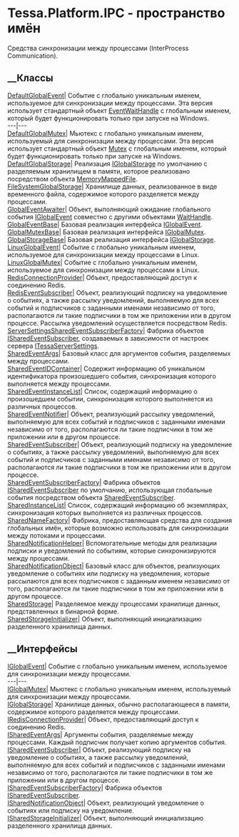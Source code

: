 # Tessa.Platform.IPC - пространство имён
Средства синхронизации между процессами (InterProcess Communication).
##  __Классы
[DefaultGlobalEvent](T_Tessa_Platform_IPC_DefaultGlobalEvent.htm)|  Событие с
глобально уникальным именем, используемое для синхронизации между процессами.
Эта версия использует стандартный объект
[EventWaitHandle](https://learn.microsoft.com/dotnet/api/system.threading.eventwaithandle)
с глобальным именем, который будет функционировать только при запуске на
Windows.  
---|---  
[DefaultGlobalMutex](T_Tessa_Platform_IPC_DefaultGlobalMutex.htm)|  Мьютекс с
глобально уникальным именем, используемый для синхронизации между процессами.
Эта версия использует стандартный объект
[Mutex](https://learn.microsoft.com/dotnet/api/system.threading.mutex) с
глобальным именем, который будет функционировать только при запуске на
Windows.  
[DefaultGlobalStorage](T_Tessa_Platform_IPC_DefaultGlobalStorage.htm)|
Реализация [IGlobalStorage](T_Tessa_Platform_IPC_IGlobalStorage.htm) по
умолчанию с разделяемым хранилищем в памяти, которое реализовано посредством
объекта
[MemoryMappedFile](https://learn.microsoft.com/dotnet/api/system.io.memorymappedfiles.memorymappedfile).  
[FileSystemGlobalStorage](T_Tessa_Platform_IPC_FileSystemGlobalStorage.htm)|
Хранилище данных, реализованное в виде временного файла, содержимое которого
разделяется между процессами.  
[GlobalEventAwaiter](T_Tessa_Platform_IPC_GlobalEventAwaiter.htm)|  Объект,
выполняющий ожидание глобального события
[IGlobalEvent](T_Tessa_Platform_IPC_IGlobalEvent.htm) совместно с другими
объектами
[WaitHandle](https://learn.microsoft.com/dotnet/api/system.threading.waithandle).  
[GlobalEventBase](T_Tessa_Platform_IPC_GlobalEventBase.htm)|  Базовая
реализация интерфейса [IGlobalEvent](T_Tessa_Platform_IPC_IGlobalEvent.htm).  
[GlobalMutexBase](T_Tessa_Platform_IPC_GlobalMutexBase.htm)|  Базовая
реализация интерфейса [IGlobalMutex](T_Tessa_Platform_IPC_IGlobalMutex.htm).  
[GlobalStorageBase](T_Tessa_Platform_IPC_GlobalStorageBase.htm)|  Базовая
реализация интерфейса
[IGlobalStorage](T_Tessa_Platform_IPC_IGlobalStorage.htm).  
[LinuxGlobalEvent](T_Tessa_Platform_IPC_LinuxGlobalEvent.htm)|  Событие с
глобально уникальным именем, используемое для синхронизации между процессами в
Linux.  
[LinuxGlobalMutex](T_Tessa_Platform_IPC_LinuxGlobalMutex.htm)|  Событие с
глобально уникальным именем, используемое для синхронизации между процессами в
Linux.  
[RedisConnectionProvider](T_Tessa_Platform_IPC_RedisConnectionProvider.htm)|
Объект, предоставляющий доступ к соединению Redis.  
[RedisEventSubscriber<TEventArgs>](T_Tessa_Platform_IPC_RedisEventSubscriber_1.htm)|
Объект, реализующий подписку на уведомление о событиях, а также рассылку
уведомлений, выполняемую для всех событий и подписчиков с заданными именами
независимо от того, располагаются ли такие подписчики в том же приложении или
в другом процессе. Рассылка уведомлений осуществляется посредством Redis.  
[ServerSettingsSharedEventSubscriberFactory](T_Tessa_Platform_IPC_ServerSettingsSharedEventSubscriberFactory.htm)|
Фабрика объектов
[ISharedEventSubscriber<TEventArgs>](T_Tessa_Platform_IPC_ISharedEventSubscriber_1.htm),
создаваемых в зависимости от настроек сервера
[ITessaServerSettings](T_Tessa_Platform_ITessaServerSettings.htm).  
[SharedEventArgs](T_Tessa_Platform_IPC_SharedEventArgs.htm)|  Базовый класс
для аргументов события, разделяемых между процессами.  
[SharedEventIDContainer](T_Tessa_Platform_IPC_SharedEventIDContainer.htm)|
Содержит информацию об уникальном идентификатора произошедшего события,
синхронизация которого выполняется между процессами.  
[SharedEventInstanceList<TEventArgs>](T_Tessa_Platform_IPC_SharedEventInstanceList_1.htm)|
Список, содержащий информацию о произошедшем событии, синхронизация которого
выполняется из различных процессов.  
[SharedEventNotifier<TEventArgs>](T_Tessa_Platform_IPC_SharedEventNotifier_1.htm)|
Объект, реализующий рассылку уведомлений, выполняемую для всех событий и
подписчиков с заданными именами независимо от того, располагаются ли такие
подписчики в том же приложении или в другом процессе.  
[SharedEventSubscriber<TEventArgs>](T_Tessa_Platform_IPC_SharedEventSubscriber_1.htm)|
Объект, реализующий подписку на уведомление о событиях, а также рассылку
уведомлений, выполняемую для всех событий и подписчиков с заданными именами
независимо от того, располагаются ли такие подписчики в том же приложении или
в другом процессе.  
[SharedEventSubscriberFactory](T_Tessa_Platform_IPC_SharedEventSubscriberFactory.htm)|
Фабрика объектов
[ISharedEventSubscriber<TEventArgs>](T_Tessa_Platform_IPC_ISharedEventSubscriber_1.htm)
по умолчанию, использующая глобальные события посредством объекта
[SharedEventSubscriber<TEventArgs>](T_Tessa_Platform_IPC_SharedEventSubscriber_1.htm).  
[SharedInstanceList](T_Tessa_Platform_IPC_SharedInstanceList.htm)|  Список,
содержащий информацию об экземплярах, синхронизация которых выполняется из
различных процессов.  
[SharedNameFactory](T_Tessa_Platform_IPC_SharedNameFactory.htm)|  Фабрика,
предоставляющая средства для создания глобальных имён, которые возможно
использовать для синхронизации между потоками и процессами.  
[SharedNotificationHelper](T_Tessa_Platform_IPC_SharedNotificationHelper.htm)|
Вспомогательные методы для реализации подписки и уведомлений по событиям,
которые синхронизируются между процессами.  
[SharedNotificationObject](T_Tessa_Platform_IPC_SharedNotificationObject.htm)|
Базовый класс для объектов, реализующих уведомление о событиях или подписку на
уведомления, которые рассылаются для всех подписчиков с заданным именем
независимо от того, располагаются ли такие подписчики в том же приложении или
в другом процессе.  
[SharedStorage](T_Tessa_Platform_IPC_SharedStorage.htm)|  Разделяемое между
процессами хранилище данных, представленных в бинарной форме.  
[SharedStorageInitializer](T_Tessa_Platform_IPC_SharedStorageInitializer.htm)|
Объект, выполняющий инициализацию разделенного хранилища данных.  
## __Интерфейсы
[IGlobalEvent](T_Tessa_Platform_IPC_IGlobalEvent.htm)|  Событие с глобально
уникальным именем, используемое для синхронизации между процессами.  
---|---  
[IGlobalMutex](T_Tessa_Platform_IPC_IGlobalMutex.htm)|  Мьютекс с глобально
уникальным именем, используемый для синхронизации между процессами.  
[IGlobalStorage](T_Tessa_Platform_IPC_IGlobalStorage.htm)|  Хранилище данных,
обычно располагающееся в памяти, содержимое которого разделяется между
процессами.  
[IRedisConnectionProvider](T_Tessa_Platform_IPC_IRedisConnectionProvider.htm)|
Объект, предоставляющий доступ к соединению Redis.  
[ISharedEventArgs](T_Tessa_Platform_IPC_ISharedEventArgs.htm)|  Аргументы
события, разделяемые между процессами. Каждый подписчик получает копию
аргументов события.  
[ISharedEventSubscriber<TEventArgs>](T_Tessa_Platform_IPC_ISharedEventSubscriber_1.htm)|
Объект, реализующий подписку на уведомление о событиях, а также рассылку
уведомлений, выполняемую для всех событий и подписчиков с заданными именами
независимо от того, располагаются ли такие подписчики в том же приложении или
в другом процессе.  
[ISharedEventSubscriberFactory](T_Tessa_Platform_IPC_ISharedEventSubscriberFactory.htm)|
Фабрика объектов
[ISharedEventSubscriber<TEventArgs>](T_Tessa_Platform_IPC_ISharedEventSubscriber_1.htm).  
[ISharedNotificationObject](T_Tessa_Platform_IPC_ISharedNotificationObject.htm)|
Объект, реализующий уведомление о событиях или подписку на уведомление.  
[ISharedStorageInitializer](T_Tessa_Platform_IPC_ISharedStorageInitializer.htm)|
Объект, выполняющий инициализацию разделенного хранилища данных.

